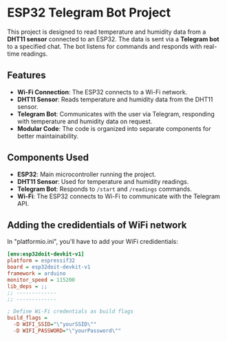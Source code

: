 # ESP32 Telegram Bot Project

This project is designed to read temperature and humidity data from a **DHT11 sensor** connected to an ESP32. The data is sent via a **Telegram bot** to a specified chat. The bot listens for commands and responds with real-time readings.

## Features

- **Wi-Fi Connection**: The ESP32 connects to a Wi-Fi network.
- **DHT11 Sensor**: Reads temperature and humidity data from the DHT11 sensor.
- **Telegram Bot**: Communicates with the user via Telegram, responding with temperature and humidity data on request.
- **Modular Code**: The code is organized into separate components for better maintainability.

## Components Used

- **ESP32**: Main microcontroller running the project.
- **DHT11 Sensor**: Used for temperature and humidity readings.
- **Telegram Bot**: Responds to `/start` and `/readings` commands.
- **Wi-Fi**: The ESP32 connects to Wi-Fi to communicate with the Telegram API.

## Adding the credidentials of WiFi network
In "platformio.ini", you'll have to add your WiFi credidentials:
```ini
[env:esp32doit-devkit-v1]
platform = espressif32
board = esp32doit-devkit-v1
framework = arduino
monitor_speed = 115200
lib_deps = ;; 
;; -------------
;; -------------

; Define Wi-Fi credentials as build flags
build_flags = 
  -D WIFI_SSID="\"yourSSID\"" 
  -D WIFI_PASSWORD="\"yourPassword\""